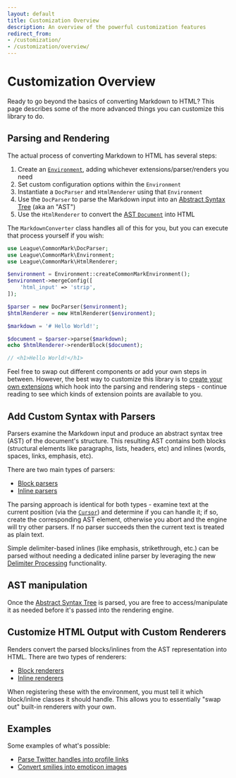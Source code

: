 ```yaml
---
layout: default
title: Customization Overview
description: An overview of the powerful customization features
redirect_from:
- /customization/
- /customization/overview/
---
```


# Customization Overview

Ready to go beyond the basics of converting Markdown to HTML? This page describes some of the more advanced things you can customize this library to do.

## Parsing and Rendering

The actual process of converting Markdown to HTML has several steps:

 1. Create an [`Environment`](/1.6/customization/environment/), adding whichever extensions/parser/renders you need
 2. Set custom configuration options within the `Environment`
 3. Instantiate a `DocParser` and `HtmlRenderer` using that `Environment`
 4. Use the `DocParser` to parse the Markdown input into an [Abstract Syntax Tree](/1.6/customization/abstract-syntax-tree/) (aka an "AST")
 5. Use the `HtmlRenderer` to convert the [AST `Document`](/1.6/customization/abstract-syntax-tree/#document) into HTML

The `MarkdownConverter` class handles all of this for you, but you can execute that process yourself if you wish:

```php
use League\CommonMark\DocParser;
use League\CommonMark\Environment;
use League\CommonMark\HtmlRenderer;

$environment = Environment::createCommonMarkEnvironment();
$environment->mergeConfig([
    'html_input' => 'strip',
]);

$parser = new DocParser($environment);
$htmlRenderer = new HtmlRenderer($environment);

$markdown = '# Hello World!';

$document = $parser->parse($markdown);
echo $htmlRenderer->renderBlock($document);

// <h1>Hello World!</h1>
```

Feel free to swap out different components or add your own steps in between.  However, the best way to customize this library is to [create your own extensions](/1.6/customization/extensions/) which hook into the parsing and rendering steps - continue reading to see which kinds of extension points are available to you.

## Add Custom Syntax with Parsers

Parsers examine the Markdown input and produce an abstract syntax tree (AST) of the document's structure.
This resulting AST contains both blocks (structural elements like paragraphs, lists, headers, etc) and inlines (words, spaces, links, emphasis, etc).

There are two main types of parsers:

- [Block parsers](/1.6/customization/block-parsing/)
- [Inline parsers](/1.6/customization/inline-parsing/)

The parsing approach is identical for both types - examine text at the current position (via the [`Cursor`](/1.6/customization/cursor/)) and determine if you can handle it;
if so, create the corresponding AST element,
otherwise you abort and the engine will try other parsers.  If no parser succeeds then the current text is treated as plain text.

Simple delimiter-based inlines (like emphasis, strikethrough, etc.) can be parsed without needing a dedicated inline parser by leveraging the new [Delimiter Processing](/1.6/customization/delimiter-processing/) functionality.

## AST manipulation

Once the [Abstract Syntax Tree](/1.6/customization/abstract-syntax-tree/) is parsed, you are free to access/manipulate it as needed before it's passed into the rendering engine.

## Customize HTML Output with Custom Renderers

Renders convert the parsed blocks/inlines from the AST representation into HTML.  There are two types of renderers:

- [Block renderers](/1.6/customization/block-rendering/)
- [Inline renderers](/1.6/customization/inline-rendering/)

When registering these with the environment, you must tell it which block/inline classes it should handle.  This allows you
to essentially "swap out" built-in renderers with your own.

## Examples

Some examples of what's possible:

- [Parse Twitter handles into profile links](/1.6/customization/inline-parsing#example-1---twitter-handles)
- [Convert smilies into emoticon images](/1.6/customization/inline-parsing#example-2---emoticons)
